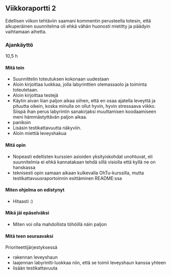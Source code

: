 ## Viikkoraportti 2
Edellisen viikon tehtäviin saamani kommentin perusteella totesin, että alkuperäinen suunnitelma oli ehkä vähän huonosti mietitty ja päädyin vaihtamaan aihetta.

### Ajankäyttö
10,5 h

#### Mitä tein
- Suunnittelin toteutuksen kokonaan uudestaan
- Aloin kirjoittaa luokkaa, jolla labyrinttien olemassaolo ja toiminta toteutetaan.
- Aloin kirjoittaa testejä
- Käytin aivan liian paljon aikaa siihen, että en osaa ajatella leveyttä ja pituutta oikein, koska minulla on ollut hyvin, hyvin stressaava viikko. Siispä ihan perus labyrintin sanakirjaksi muuttamisen koodaamiseen meni hämmästyttävän paljon aikaa.
- panikoin
- Lisäsin testikattavuutta näkyviin.
- Aloin miettiä leveyshakua

#### Mitä opin
- Nopeasti edellisten kurssien asioiden yksityiskohdat unohtuvat, eli suunnitelmia ei ehkä kannatakaan tehdä sillä visiolla että kyllä ne on hanskassa
- teknisesti opin samaan aikaan kulkevalla OhTu-kurssilla, mutta testikattavuusraportoinnin esittäminen README:ssa

#### Miten ohjelma on edistynyt
- Hitaasti :)

#### Mikä jäi epäselväksi
- Miten voi olla mahdollista töhöillä näin paljon

#### Mitä teen seuraavaksi
Prioriteettijärjestyksessä
- rakennan leveyshaun
- laajennan labyrintti-luokkaa niin, että se toimii leveyshaun kanssa yhteen
- lisään testikattavuuta